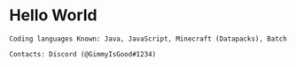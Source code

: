 # Hello World

```Coding languages Known: Java, JavaScript, Minecraft (Datapacks), Batch```

```Contacts: Discord (@GimmyIsGood#1234)```
